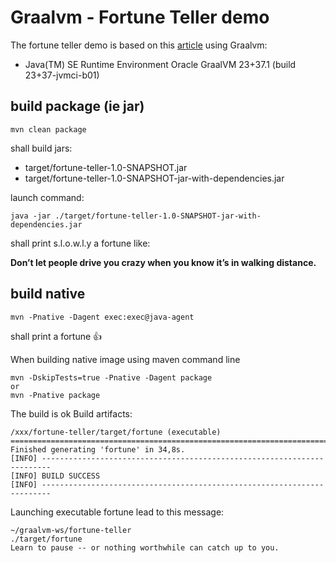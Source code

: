 # Graalvm - Fortune Teller demo

The fortune teller demo is based on this [article](https://graalvm.github.io/native-build-tools/latest/maven-plugin-quickstart.html)
using Graalvm:
* Java(TM) SE Runtime Environment Oracle GraalVM 23+37.1 (build 23+37-jvmci-b01)

## build package (ie jar)

```
mvn clean package
```
shall build jars:
* target/fortune-teller-1.0-SNAPSHOT.jar
* target/fortune-teller-1.0-SNAPSHOT-jar-with-dependencies.jar

launch command:
```
java -jar ./target/fortune-teller-1.0-SNAPSHOT-jar-with-dependencies.jar
```
shall print s.l.o.w.l.y a fortune like:

**Don’t let people drive you crazy when you know it’s in walking distance.**

## build native

```
mvn -Pnative -Dagent exec:exec@java-agent
```
shall print a fortune 👍

When building native image using maven command line
```
mvn -DskipTests=true -Pnative -Dagent package
or
mvn -Pnative package
```

The build is ok
Build artifacts:
```
/xxx/fortune-teller/target/fortune (executable)
========================================================================================================================
Finished generating 'fortune' in 34,8s.
[INFO] ------------------------------------------------------------------------
[INFO] BUILD SUCCESS
[INFO] ------------------------------------------------------------------------
```

Launching executable fortune lead to this message:
```
~/graalvm-ws/fortune-teller
./target/fortune
Learn to pause -- or nothing worthwhile can catch up to you.
```

